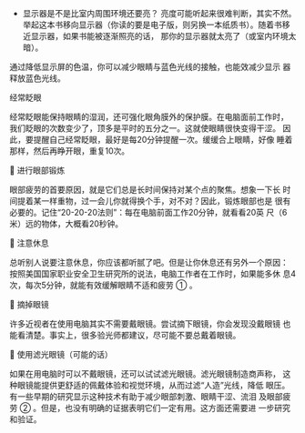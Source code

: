 

- 显示器是不是比室内周围环境还要亮？
亮度可能听起来很难判断，其实不然。举起这本书移向显示器（你读的要是电子版，则另换一本纸质书）。随着书移近显示器，如果书能被逐渐照亮的话， 那你的显示器就太亮了（或室内环境太暗）。



通过降低显示屏的色温，你可以减少眼睛与蓝色光线的接触，也能效减少显示 器释放蓝色光线。



经常眨眼

经常眨眼能保持眼睛的湿润，还可强化眼角膜外的保护膜。在电脑面前工作时， 我们眨眼的次数变少了，顶多是平时的五分之一。这就使眼睛很快变得干涩。 因此，要提醒自己经常眨眼，最好是每20分钟提醒一次。缓缓合上眼睛，好像 睡着那样，然后再睁开眼，重复10次。

 进行眼部锻炼

眼部疲劳的首要原因，就是它们总是长时间保持对某个点的聚焦。想象一下长 时间提着某一样重物，过一会儿你就得换个手，对不对？因此，锻炼眼部也是 很有必要的。记住“20-20-20法则”：每在电脑前面工作20分钟，就看看20英 尺（6米）远的物体，大概看20秒钟。   


 注意休息

总听别人说要注意休息，你应该都听腻了吧。但是让你休息还有另外一个原因： 按照美国国家职业安全卫生研究所的说法，电脑工作者在工作时，如果能多休 息4次，每次5分钟，就能有效缓解眼睛不适和疲劳 ① 。

 摘掉眼镜

许多近视者在使用电脑其实不需要戴眼镜。尝试摘下眼镜，你会发现没戴眼镜 也能看清楚。事实上，很多验光师都建议，尽可能不要总戴着眼镜。

 使用滤光眼镜（可能的话）

如果在用电脑时可以不戴眼镜，还可以试试滤光眼镜。滤光眼镜制造商声称， 这种眼镜能提供更舒适的佩戴体验和视觉环境，从而过滤“人造”光线，降低 眼压。有一些早期的研究显示这种技术有助于减少眼部刺激、眼睛干涩、流泪 及眼部疲劳 ② 。但是，也没有明确的证据表明它们一定有用。这方面还需要进 一步研究和验证。
